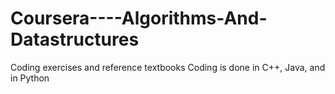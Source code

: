 # Coursera----Algorithms-And-Datastructures
Coding exercises and reference textbooks
Coding is done in C++, Java, and in Python
